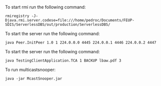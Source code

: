 To start rmi run the following command:
```
rmiregistry -J-Djava.rmi.server.codese=file:///home/pedroc/Documents/FEUP-SDIS/ServerlessDBS/out/production/ServerlessDBS/
```
To start the server run the following command:
```
java Peer.InitPeer 1.0 1 224.0.0.0 4445 224.0.0.1 4446 224.0.0.2 4447
```
To start the server run the following command:
```
java TestingClientApplication.TCA 1 BACKUP lbaw.pdf 3
```

To run multicastsnooper:
```
java -jar McastSnooper.jar
```

		
